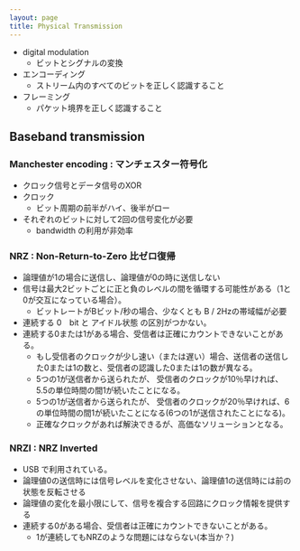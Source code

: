 ```yaml
---
layout: page
title: Physical Transmission
---
```


* digital modulation
    * ビットとシグナルの変換
* エンコーディング
    * ストリーム内のすべてのビットを正しく認識すること
* フレーミング
    * パケット境界を正しく認識すること



## Baseband transmission

### Manchester encoding : マンチェスター符号化

* クロック信号とデータ信号のXOR
* クロック
    * ビット周期の前半がハイ、後半がロー
* それぞれのビットに対して2回の信号変化が必要
    * bandwidth の利用が非効率

### NRZ : Non-Return-to-Zero 比ゼロ復帰

* 論理値が1の場合に送信し、論理値が0の時に送信しない
* 信号は最大2ビットごとに正と負のレベルの間を循環する可能性がある（1と0が交互になっている場合）。
    * ビットレートがBビット/秒の場合、少なくとも B / 2Hzの帯域幅が必要
* 連続する 0　bit と アイドル状態 の区別がつかない。
* 連続する0または1がある場合、受信者は正確にカウントできないことがある。
    * もし受信者のクロックが少し速い（または遅い）場合、送信者の送信した0または1の数と、受信者の認識した0または1の数が異なる。
    * 5つの1が送信者から送られたが、 受信者のクロックが10％早ければ、5.5の単位時間の間1が続いたことになる。
    * 5つの1が送信者から送られたが、 受信者のクロックが20％早ければ、6の単位時間の間1が続いたことになる(6つの1が送信されたことになる)。
    * 正確なクロックがあれば解決できるが、高価なソリューションとなる。

### NRZI : NRZ Inverted

* USB で利用されている。
* 論理値0の送信時には信号レベルを変化させない、論理値1の送信時には前の状態を反転させる
* 論理値の変化を最小限にして、信号を複合する回路にクロック情報を提供する
* 連続する0がある場合、受信者は正確にカウントできないことがある。
    * 1が連続してもNRZのような問題にはならない(本当か？)

<!--
ビットスタッフィングルール
7bit送信後、奇数パリティ
-->